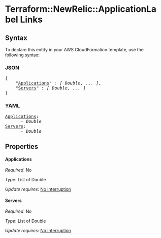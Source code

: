 # Terraform::NewRelic::ApplicationLabel Links

## Syntax

To declare this entity in your AWS CloudFormation template, use the following syntax:

### JSON

<pre>
{
    "<a href="#applications" title="Applications">Applications</a>" : <i>[ Double, ... ]</i>,
    "<a href="#servers" title="Servers">Servers</a>" : <i>[ Double, ... ]</i>
}
</pre>

### YAML

<pre>
<a href="#applications" title="Applications">Applications</a>: <i>
      - Double</i>
<a href="#servers" title="Servers">Servers</a>: <i>
      - Double</i>
</pre>

## Properties

#### Applications

_Required_: No

_Type_: List of Double

_Update requires_: [No interruption](https://docs.aws.amazon.com/AWSCloudFormation/latest/UserGuide/using-cfn-updating-stacks-update-behaviors.html#update-no-interrupt)

#### Servers

_Required_: No

_Type_: List of Double

_Update requires_: [No interruption](https://docs.aws.amazon.com/AWSCloudFormation/latest/UserGuide/using-cfn-updating-stacks-update-behaviors.html#update-no-interrupt)


